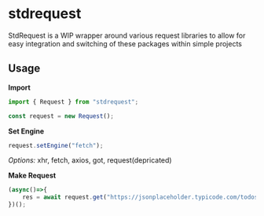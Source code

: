 # stdrequest

StdRequest is a WIP wrapper around various request libraries to allow for easy integration and switching of these packages within simple projects

## Usage

**Import**
```js
import { Request } from "stdrequest";

const request = new Request();
```

**Set Engine**
```js
request.setEngine("fetch");
```
*Options:* xhr, fetch, axios, got, request(depricated)

**Make Request**
```js
(async()=>{
    res = await request.get("https://jsonplaceholder.typicode.com/todos/1");
})();
```